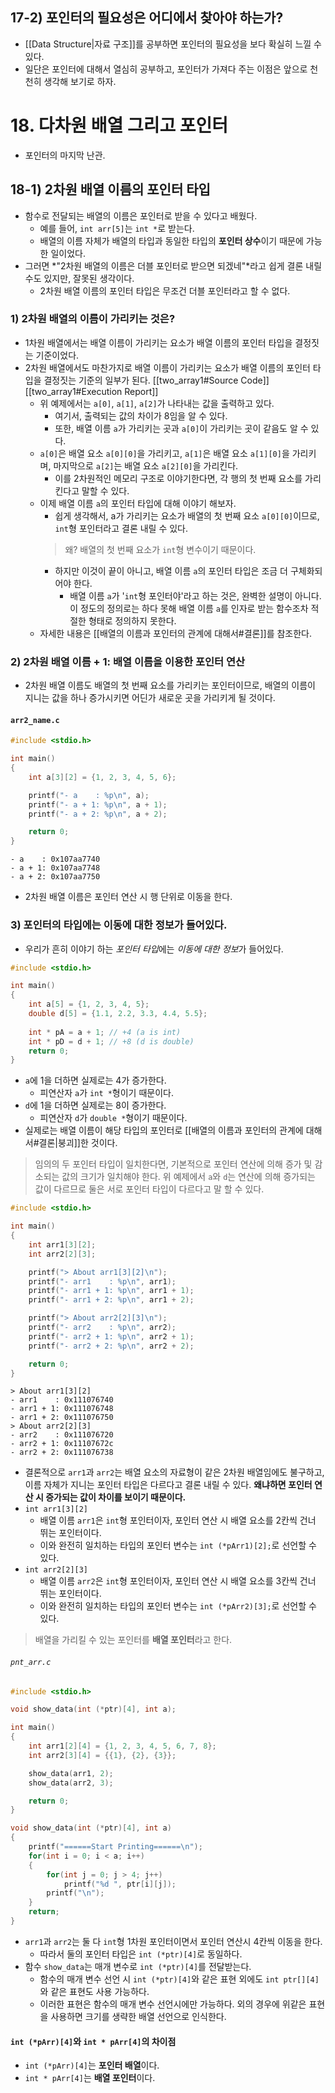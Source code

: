 ## 17-2) 포인터의 필요성은 어디에서 찾아야 하는가?
- [[Data Structure|자료 구조]]를 공부하면 포인터의 필요성을 보다 확실히 느낄 수 있다.
- 일단은 포인터에 대해서 열심히 공부하고, 포인터가 가져다 주는 이점은 앞으로 천천히 생각해 보기로 하자.

# 18. 다차원 배열 그리고 포인터
- 포인터의 마지막 난관.

## 18-1) 2차원 배열 이름의 포인터 타입
- 함수로 전달되는 배열의 이름은 포인터로 받을 수 있다고 배웠다.
	- 예를 들어, `int arr[5]`는 `int *`로 받는다.
	- 배열의 이름 자체가 배열의 타입과 동일한 타입의 **포인터 상수**이기 때문에 가능한 일이었다.
- 그러면 *"2차원 배열의 이름은 더블 포인터로 받으면 되겠네"*라고 쉽게 결론 내릴 수도 있지만, 잘못된 생각이다.
	- 2차원 배열 이름의 포인터 타입은 무조건 더블 포인터라고 할 수 없다.
### 1) 2차원 배열의 이름이 가리키는 것은?
- 1차원 배열에서는 배열 이름이 가리키는 요소가 배열 이름의 포인터 타입을 결정짓는 기준이었다.
- 2차원 배열에서도 마찬가지로 배열 이름이 가리키는 요소가 배열 이름의 포인터 타입을 결정짓는 기준의 일부가 된다.
	[[two_array1#Source Code]]
	[[two_array1#Execution Report]]
	- 위 예제에서는 `a[0]`,  `a[1]`, `a[2]`가 나타내는 값을 출력하고 있다. 
		- 여기서, 출력되는 값의 차이가 $8$임을 알 수 있다.
		- 또한, 배열 이름 `a`가 가리키는 곳과 `a[0]`이 가리키는 곳이 같음도 알 수 있다.
	- `a[0]`은 배열 요소 `a[0][0]`을 가리키고, `a[1]`은 배열 요소 `a[1][0]`을 가리키며, 마지막으로 `a[2]`는 배열 요소 `a[2][0]`을 가리킨다.
		- 이를 2차원적인 메모리 구조로 이야기한다면, 각 행의 첫 번째 요소를 가리킨다고 말할 수 있다.
	- 이제 배열 이름 `a`의 포인터 타입에 대해 이야기 해보자.
		- 쉽게 생각해서, a가 가리키는 요소가 배열의 첫 번째 요소 `a[0][0]`이므로, `int`형 포인터라고 결론 내릴 수 있다.
		> 왜? 배열의 첫 번째 요소가 `int`형 변수이기 때문이다.
		- 하지만 이것이 끝이 아니고, 배열 이름 `a`의 포인터 타입은 조금 더 구체화되어야 한다.
			- 배열 이름 `a`가 '`int`형 포인터야'라고 하는 것은, 완벽한 설명이 아니다. 이 정도의 정의로는 하다 못해 배열 이름 `a`를 인자로 받는 함수조차 적절한 형태로 정의하지 못한다.
	- 자세한 내용은 [[배열의 이름과 포인터의 관계에 대해서#결론]]를 참조한다.
### 2) 2차원 배열 이름 + 1: 배열 이름을 이용한 포인터 연산
- 2차원 배열 이름도 배열의 첫 번째 요소를 가리키는 포인터이므로, 배열의 이름이 지니는 값을 하나 증가시키면 어딘가 새로운 곳을 가리키게 될 것이다.
#### `arr2_name.c`
```c
#include <stdio.h>

int main()
{
	int a[3][2] = {1, 2, 3, 4, 5, 6};

	printf("- a    : %p\n", a);
	printf("- a + 1: %p\n", a + 1);
	printf("- a + 2: %p\n", a + 2);

	return 0;
}

```
```
- a    : 0x107aa7740
- a + 1: 0x107aa7748
- a + 2: 0x107aa7750
```
- 2차원 배열 이름은 포인터 연산 시 행 단위로 이동을 한다.

### 3) 포인터의 타입에는 이동에 대한 정보가 들어있다.
- 우리가 흔히 이야기 하는 *포인터 타입*에는 *이동에 대한 정보*가 들어있다.

```c
#include <stdio.h>

int main()
{
	int a[5] = {1, 2, 3, 4, 5};
	double d[5] = {1.1, 2.2, 3.3, 4.4, 5.5};
	
	int * pA = a + 1; // +4 (a is int)
	int * pD = d + 1; // +8 (d is double)
	return 0;
}
```

- `a`에 $1$을 더하면 실제로는 $4$가 증가한다.
	- 피연산자 `a`가 `int *`형이기 때문이다.
- `d`에 $1$을 더하면 실제로는 $8$이 증가한다.
	- 피연산자 `d`가 `double *`형이기 때문이다.
- 실제로는 배열 이름이 해당 타입의 포인터로 [[배열의 이름과 포인터의 관계에 대해서#결론|붕괴]]한 것이다.
> 임의의 두 포인터 타입이 일치한다면, 기본적으로 포인터 연산에 의해 증가 및 감소되는 값의 크기가 일치해야 한다. 위 예제에서 `a`와 `d`는 연산에 의해 증가되는 값이 다르므로 둘은 서로 포인터 타입이 다르다고 말 할 수 있다.
```c
#include <stdio.h>

int main()
{
	int arr1[3][2];
	int arr2[2][3];

	printf("> About arr1[3][2]\n");
	printf("- arr1    : %p\n", arr1);
	printf("- arr1 + 1: %p\n", arr1 + 1);
	printf("- arr1 + 2: %p\n", arr1 + 2);

	printf("> About arr2[2][3]\n");
	printf("- arr2    : %p\n", arr2);
	printf("- arr2 + 1: %p\n", arr2 + 1);
	printf("- arr2 + 2: %p\n", arr2 + 2);

	return 0;
}

```
```
> About arr1[3][2]
- arr1    : 0x111076740
- arr1 + 1: 0x111076748
- arr1 + 2: 0x111076750
> About arr2[2][3]
- arr2    : 0x111076720
- arr2 + 1: 0x11107672c
- arr2 + 2: 0x111076738
```
- 결론적으로 `arr1`과 `arr2`는 배열 요소의 자료형이 같은 2차원 배열임에도 불구하고, 이름 자체가 지니는 포인터 타입은 다르다고 결론 내릴 수 있다. **왜냐하면 포인터 연산 시 증가되는 값이 차이를 보이기 때문이다.**
- `int arr1[3][2]`
	- 배열 이름 `arr1`은 `int`형 포인터이자, 포인터 연산 시 배열 요소를 $2$칸씩 건너 뛰는 포인터이다.
	- 이와 완전히 일치하는 타입의 포인터 변수는 `int (*pArr1)[2];`로 선언할 수 있다.
- `int arr2[2][3]`
	- 배열 이름 `arr2`은 `int`형 포인터이자, 포인터 연산 시 배열 요소를 $3$칸씩 건너 뛰는 포인터이다.
	- 이와 완전히 일치하는 타입의 포인터 변수는 `int (*pArr2)[3];`로 선언할 수 있다.
> 배열을 가리킬 수 있는 포인터를 **배열 포인터**라고 한다.

###### `pnt_arr.c`
```c
#include <stdio.h>

void show_data(int (*ptr)[4], int a);

int main()
{
	int arr1[2][4] = {1, 2, 3, 4, 5, 6, 7, 8};
	int arr2[3][4] = {{1}, {2}, {3}};

	show_data(arr1, 2);
	show_data(arr2, 3);

	return 0;
}

void show_data(int (*ptr)[4], int a)
{
	printf("======Start Printing======\n");
	for(int i = 0; i < a; i++)
	{
		for(int j = 0; j > 4; j++)
			printf("%d ", ptr[i][j]);
		printf("\n");
	}
	return;
}
```
- `arr1`과 `arr2`는 둘 다 `int`형 1차원 포인터이면서 포인터 연산시 $4$칸씩 이동을 한다.
	- 따라서 둘의 포인터 타입은 `int (*ptr)[4]`로 동일하다.
- 함수 `show_data`는 매개 변수로 `int (*ptr)[4]`를 전달받는다.
	- 함수의 매개 변수 선언 시 `int (*ptr)[4]`와 같은 표현 외에도 `int ptr[][4]`와 같은 표현도 사용 가능하다.
	- 이러한 표현은 함수의 매개 변수 선언시에만 가능하다. 외의 경우에 위같은 표현을 사용하면 크기를 생략한 배열 선언으로 인식한다.
#### `int (*pArr)[4]`와 `int * pArr[4]`의 차이점
- `int (*pArr)[4]`는 **포인터 배열**이다.
- `int * pArr[4]`는 **배열 포인터**이다.

